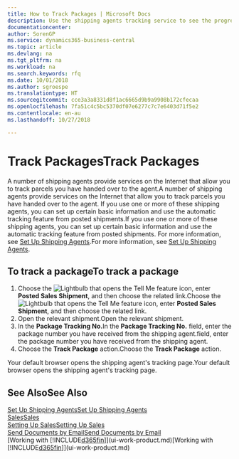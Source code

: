 ```yaml
---
title: How to Track Packages | Microsoft Docs
description: Use the shipping agents tracking service to see the progress of a delivery.
documentationcenter: 
author: SorenGP
ms.service: dynamics365-business-central
ms.topic: article
ms.devlang: na
ms.tgt_pltfrm: na
ms.workload: na
ms.search.keywords: rfq
ms.date: 10/01/2018
ms.author: sgroespe
ms.translationtype: HT
ms.sourcegitcommit: cce3a3a8331d8f1ac6665d9b9a9908b172cfecaa
ms.openlocfilehash: 7fa51c4c5bc5370df07e6277c7c7e6403d71f5e2
ms.contentlocale: en-au
ms.lasthandoff: 10/27/2018

---
```

# <a name="track-packages"></a><span data-ttu-id="bcc12-103">Track Packages</span><span class="sxs-lookup"><span data-stu-id="bcc12-103">Track Packages</span></span>
<span data-ttu-id="bcc12-104">A number of shipping agents provide services on the Internet that allow you to track parcels you have handed over to the agent.</span><span class="sxs-lookup"><span data-stu-id="bcc12-104">A number of shipping agents provide services on the Internet that allow you to track parcels you have handed over to the agent.</span></span> <span data-ttu-id="bcc12-105">If you use one or more of these shipping agents, you can set up certain basic information and use the automatic tracking feature from posted shipments.</span><span class="sxs-lookup"><span data-stu-id="bcc12-105">If you use one or more of these shipping agents, you can set up certain basic information and use the automatic tracking feature from posted shipments.</span></span> <span data-ttu-id="bcc12-106">For more information, see [Set Up Shipping Agents](sales-how-to-set-up-shipping-agents.md).</span><span class="sxs-lookup"><span data-stu-id="bcc12-106">For more information, see [Set Up Shipping Agents](sales-how-to-set-up-shipping-agents.md).</span></span>  

## <a name="to-track-a-package"></a><span data-ttu-id="bcc12-107">To track a package</span><span class="sxs-lookup"><span data-stu-id="bcc12-107">To track a package</span></span>
1. <span data-ttu-id="bcc12-108">Choose the ![Lightbulb that opens the Tell Me feature](media/ui-search/search_small.png "Tell me what you want to do") icon, enter **Posted Sales Shipment**, and then choose the related link.</span><span class="sxs-lookup"><span data-stu-id="bcc12-108">Choose the ![Lightbulb that opens the Tell Me feature](media/ui-search/search_small.png "Tell me what you want to do") icon, enter **Posted Sales Shipment**, and then choose the related link.</span></span>
2. <span data-ttu-id="bcc12-109">Open the relevant shipment.</span><span class="sxs-lookup"><span data-stu-id="bcc12-109">Open the relevant shipment.</span></span>
3. <span data-ttu-id="bcc12-110">In the **Package Tracking No.**</span><span class="sxs-lookup"><span data-stu-id="bcc12-110">In the **Package Tracking No.**</span></span> <span data-ttu-id="bcc12-111">field, enter the package number you have received from the shipping agent.</span><span class="sxs-lookup"><span data-stu-id="bcc12-111">field, enter the package number you have received from the shipping agent.</span></span>
4. <span data-ttu-id="bcc12-112">Choose the **Track Package** action.</span><span class="sxs-lookup"><span data-stu-id="bcc12-112">Choose the **Track Package** action.</span></span>

<span data-ttu-id="bcc12-113">Your default browser opens the shipping agent's tracking page.</span><span class="sxs-lookup"><span data-stu-id="bcc12-113">Your default browser opens the shipping agent's tracking page.</span></span>

## <a name="see-also"></a><span data-ttu-id="bcc12-114">See Also</span><span class="sxs-lookup"><span data-stu-id="bcc12-114">See Also</span></span>
[<span data-ttu-id="bcc12-115">Set Up Shipping Agents</span><span class="sxs-lookup"><span data-stu-id="bcc12-115">Set Up Shipping Agents</span></span>](sales-how-to-set-up-shipping-agents.md)  
[<span data-ttu-id="bcc12-116">Sales</span><span class="sxs-lookup"><span data-stu-id="bcc12-116">Sales</span></span>](sales-manage-sales.md)  
[<span data-ttu-id="bcc12-117">Setting Up Sales</span><span class="sxs-lookup"><span data-stu-id="bcc12-117">Setting Up Sales</span></span>](sales-setup-sales.md)  
[<span data-ttu-id="bcc12-118">Send Documents by Email</span><span class="sxs-lookup"><span data-stu-id="bcc12-118">Send Documents by Email</span></span>](ui-how-send-documents-email.md)  
<span data-ttu-id="bcc12-119">[Working with [!INCLUDE[d365fin](includes/d365fin_md.md)]](ui-work-product.md)</span><span class="sxs-lookup"><span data-stu-id="bcc12-119">[Working with [!INCLUDE[d365fin](includes/d365fin_md.md)]](ui-work-product.md)</span></span>

